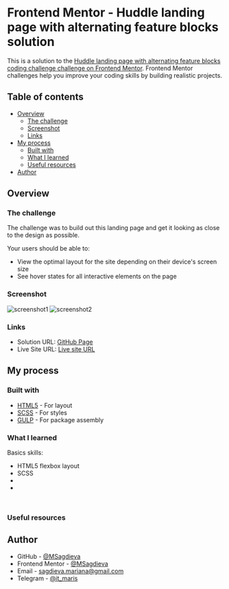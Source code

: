 # Frontend Mentor - Huddle landing page with alternating feature blocks solution

This is a solution to the [Huddle landing page with alternating feature blocks coding challenge challenge on Frontend Mentor](https://www.frontendmentor.io/challenges/huddle-landing-page-with-alternating-feature-blocks-5ca5f5981e82137ec91a5100/hub). Frontend Mentor challenges help you improve your coding skills by building realistic projects.

## Table of contents

- [Overview](#overview)
  - [The challenge](#the-challenge)
  - [Screenshot](#screenshot)
  - [Links](#links)
- [My process](#my-process)
  - [Built with](#built-with)
  - [What I learned](#what-i-learned)
  - [Useful resources](#useful-resources)
- [Author](#author)


## Overview

### The challenge

The challenge was to build out this landing page and get it looking as close to the design as possible.

Your users should be able to: 

- View the optimal layout for the site depending on their device's screen size
- See hover states for all interactive elements on the page

### Screenshot

![screenshot1](https://github.com/MSagdieva/FMChallenge---huddle-landing-page-with-alternating-feature-blocks)
![screenshot2](https://github.com/MSagdieva/FMChallenge---huddle-landing-page-with-alternating-feature-blocks)

### Links

- Solution URL: [GitHub Page](https://github.com/FMChallenge---huddle-landing-page-with-alternating-feature-blocks)
- Live Site URL: [Live site URL](https://fm-challenge-huddle-landing-page-with-alternating-fea-msagdieva.vercel.app)

## My process

### Built with

- [HTML5](https://html5.com/) - For layout
- [SCSS](https://scss.com/) - For styles
- [GULP](https://gulpjs.com) - For package 
assembly

### What I learned
Basics skills:
- HTML5 flexbox layout
- SCSS
- 
- 


```scss
```


```scss
```

### Useful resources


## Author

- GitHub - [@MSagdieva](https://github.com/MSagdieva/)
- Frontend Mentor - [@MSagdieva](https://www.frontendmentor.io/profile/MSagdieva)
- Email - [sagdieva.mariana@gmail.com](https://mailto:sagdieva.mariana@gmail.com)
- Telegram - [@it_maris](https://t.me/@it_maris)
